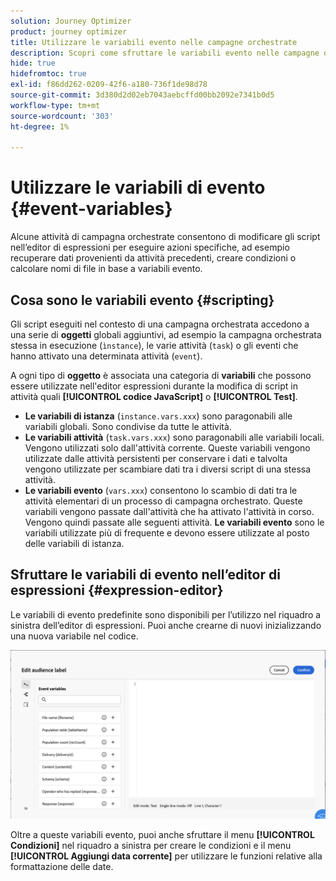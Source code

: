 ```yaml
---
solution: Journey Optimizer
product: journey optimizer
title: Utilizzare le variabili evento nelle campagne orchestrate
description: Scopri come sfruttare le variabili evento nelle campagne orchestrate
hide: true
hidefromtoc: true
exl-id: f86dd262-0209-42f6-a180-736f1de98d78
source-git-commit: 3d380d2d02eb7043aebcffd00bb2092e7341b0d5
workflow-type: tm+mt
source-wordcount: '303'
ht-degree: 1%

---
```


# Utilizzare le variabili di evento {#event-variables}

Alcune attività di campagna orchestrate consentono di modificare gli script nell’editor di espressioni per eseguire azioni specifiche, ad esempio recuperare dati provenienti da attività precedenti, creare condizioni o calcolare nomi di file in base a variabili evento.

## Cosa sono le variabili evento {#scripting}

Gli script eseguiti nel contesto di una campagna orchestrata accedono a una serie di **oggetti** globali aggiuntivi, ad esempio la campagna orchestrata stessa in esecuzione (`ìnstance`), le varie attività (`task`) o gli eventi che hanno attivato una determinata attività (`event`).

A ogni tipo di **oggetto** è associata una categoria di **variabili** che possono essere utilizzate nell&#39;editor espressioni durante la modifica di script in attività quali **[!UICONTROL codice JavaScript]** o **[!UICONTROL Test]**.

* **Le variabili di istanza** (`instance.vars.xxx`) sono paragonabili alle variabili globali. Sono condivise da tutte le attività.
* **Le variabili attività** (`task.vars.xxx`) sono paragonabili alle variabili locali. Vengono utilizzati solo dall&#39;attività corrente. Queste variabili vengono utilizzate dalle attività persistenti per conservare i dati e talvolta vengono utilizzate per scambiare dati tra i diversi script di una stessa attività.
* **Le variabili evento** (`vars.xxx`) consentono lo scambio di dati tra le attività elementari di un processo di campagna orchestrato. Queste variabili vengono passate dall&#39;attività che ha attivato l&#39;attività in corso. Vengono quindi passate alle seguenti attività. **Le variabili evento** sono le variabili utilizzate più di frequente e devono essere utilizzate al posto delle variabili di istanza.

## Sfruttare le variabili di evento nell’editor di espressioni {#expression-editor}

Le variabili di evento predefinite sono disponibili per l’utilizzo nel riquadro a sinistra dell’editor di espressioni. Puoi anche crearne di nuovi inizializzando una nuova variabile nel codice.

![](assets/event-variables.png)

Oltre a queste variabili evento, puoi anche sfruttare il menu **[!UICONTROL Condizioni]** nel riquadro a sinistra per creare le condizioni e il menu **[!UICONTROL Aggiungi data corrente]** per utilizzare le funzioni relative alla formattazione delle date.
